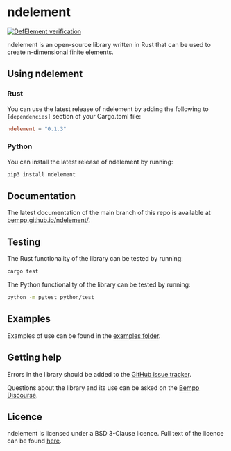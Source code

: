 # ndelement

[![DefElement verification](https://defelement.org/badges/ndelement.svg)](https://defelement.org/verification.html)

ndelement is an open-source library written in Rust that can be used to create n-dimensional finite elements.

## Using ndelement
### Rust
You can use the latest release of ndelement by adding the following to `[dependencies]` section of your Cargo.toml file:

```toml
ndelement = "0.1.3"
```

### Python
You can install the latest release of ndelement by running:

```bash
pip3 install ndelement
```

## Documentation
The latest documentation of the main branch of this repo is available at [bempp.github.io/ndelement/](https://bempp.github.io/ndelement/).

## Testing
The Rust functionality of the library can be tested by running:
```bash
cargo test
```

The Python functionality of the library can be tested by running:
```bash
python -m pytest python/test
```

## Examples
Examples of use can be found in the [examples folder](examples/).

## Getting help
Errors in the library should be added to the [GitHub issue tracker](https://github.com/bempp/ndelement/issues).

Questions about the library and its use can be asked on the [Bempp Discourse](https://bempp.discourse.group).

## Licence
ndelement is licensed under a BSD 3-Clause licence. Full text of the licence can be found [here](LICENSE.md).
